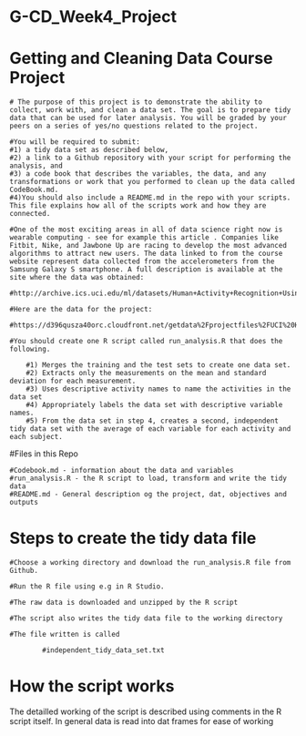 # G-CD_Week4_Project
# Getting and Cleaning Data Course Project

    # The purpose of this project is to demonstrate the ability to collect, work with, and clean a data set. The goal is to prepare tidy data that can be used for later analysis. You will be graded by your peers on a series of yes/no questions related to the project. 

    #You will be required to submit: 
    #1) a tidy data set as described below, 
    #2) a link to a Github repository with your script for performing the analysis, and 
    #3) a code book that describes the variables, the data, and any transformations or work that you performed to clean up the data called CodeBook.md. 
    #4)You should also include a README.md in the repo with your scripts. This file explains how all of the scripts work and how they are connected.

    #One of the most exciting areas in all of data science right now is wearable computing - see for example this article . Companies like Fitbit, Nike, and Jawbone Up are racing to develop the most advanced algorithms to attract new users. The data linked to from the course website represent data collected from the accelerometers from the Samsung Galaxy S smartphone. A full description is available at the site where the data was obtained:

    #http://archive.ics.uci.edu/ml/datasets/Human+Activity+Recognition+Using+Smartphones

    #Here are the data for the project:

    #https://d396qusza40orc.cloudfront.net/getdata%2Fprojectfiles%2FUCI%20HAR%20Dataset.zip

    #You should create one R script called run_analysis.R that does the following.

        #1) Merges the training and the test sets to create one data set.
        #2) Extracts only the measurements on the mean and standard deviation for each measurement.
        #3) Uses descriptive activity names to name the activities in the data set
        #4) Appropriately labels the data set with descriptive variable names.
        #5) From the data set in step 4, creates a second, independent tidy data set with the average of each variable for each activity and each subject.
    
#Files in this Repo
    
    #Codebook.md - information about the data and variables
    #run_analysis.R - the R script to load, transform and write the tidy data
    #README.md - General description og the project, dat, objectives and outputs
    
    
# Steps to create the tidy data file
    
    
    #Choose a working directory and download the run_analysis.R file from Github.
    
    #Run the R file using e.g in R Studio.
    
    #The raw data is downloaded and unzipped by the R script
    
    #The script also writes the tidy data file to the working directory
    
    #The file written is called 
    
            #independent_tidy_data_set.txt
            
# How the script works
The detailled working of the script is described using comments in the R script itself.
In general
data is read into dat frames for ease of working

    
    
    

